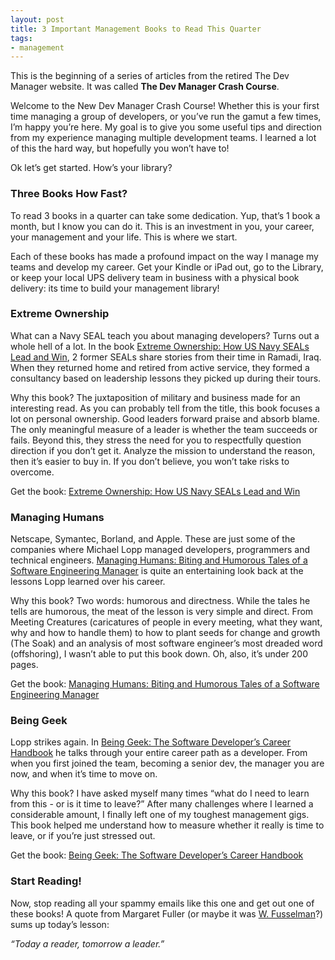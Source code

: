```yaml
---
layout: post
title: 3 Important Management Books to Read This Quarter
tags:
- management
---
```

This is the beginning of a series of articles from the retired The Dev Manager website.  It was called **The Dev Manager Crash Course**.

Welcome to the New Dev Manager Crash Course! Whether this is your first time managing a group of developers, or you’ve run the gamut a few times, I’m happy you’re here. My goal is to give you some useful tips and direction from my experience managing multiple development teams. I learned a lot of this the hard way, but hopefully you won’t have to!

Ok let’s get started. How’s your library?

### Three Books How Fast?
To read 3 books in a quarter can take some dedication. Yup, that’s 1 book a month, but I know you can do it. This is an investment in you, your career, your management and your life. This is where we start.

Each of these books has made a profound impact on the way I manage my teams and develop my career. Get your Kindle or iPad out, go to the Library, or keep your local UPS delivery team in business with a physical book delivery: its time to build your management library!

### Extreme Ownership
What can a Navy SEAL teach you about managing developers? Turns out a whole hell of a lot. In the book [Extreme Ownership: How US Navy SEALs Lead and Win](https://amzn.to/2HMkD1V), 2 former SEALs share stories from their time in Ramadi, Iraq. When they returned home and retired from active service, they formed a consultancy based on leadership lessons they picked up during their tours.

Why this book? The juxtaposition of military and business made for an interesting read. As you can probably tell from the title, this book focuses a lot on personal ownership. Good leaders forward praise and absorb blame. The only meaningful measure of a leader is whether the team succeeds or fails. Beyond this, they stress the need for you to respectfully question direction if you don’t get it. Analyze the mission to understand the reason, then it’s easier to buy in. If you don’t believe, you won’t take risks to overcome.

Get the book: [Extreme Ownership: How US Navy SEALs Lead and Win](https://amzn.to/2HMkD1V)

### Managing Humans
Netscape, Symantec, Borland, and Apple. These are just some of the companies where Michael Lopp managed developers, programmers and technical engineers. [Managing Humans: Biting and Humorous Tales of a Software Engineering Manager](https://amzn.to/2taNJOt) is quite an entertaining look back at the lessons Lopp learned over his career.

Why this book? Two words: humorous and directness. While the tales he tells are humorous, the meat of the lesson is very simple and direct. From Meeting Creatures (caricatures of people in every meeting, what they want, why and how to handle them) to how to plant seeds for change and growth (The Soak) and an analysis of most software engineer’s most dreaded word (offshoring), I wasn’t able to put this book down. Oh, also, it’s under 200 pages.

Get the book: [Managing Humans: Biting and Humorous Tales of a Software Engineering Manager](https://amzn.to/2taNJOt)

### Being Geek
Lopp strikes again. In [Being Geek: The Software Developer’s Career Handbook](https://amzn.to/2MK6UHN) he talks through your entire career path as a developer. From when you first joined the team, becoming a senior dev, the manager you are now, and when it’s time to move on.

Why this book? I have asked myself many times “what do I need to learn from this - or is it time to leave?” After many challenges where I learned a considerable amount, I finally left one of my toughest management gigs. This book helped me understand how to measure whether it really is time to leave, or if you’re just stressed out.

Get the book: [Being Geek: The Software Developer’s Career Handbook](https://amzn.to/2MK6UHN)

### Start Reading!
Now, stop reading all your spammy emails like this one and get out one of these books! A quote from Margaret Fuller (or maybe it was [W. Fusselman](https://quoteinvestigator.com/2012/10/29/reader-leader)?) sums up today’s lesson:

*“Today a reader, tomorrow a leader.”*